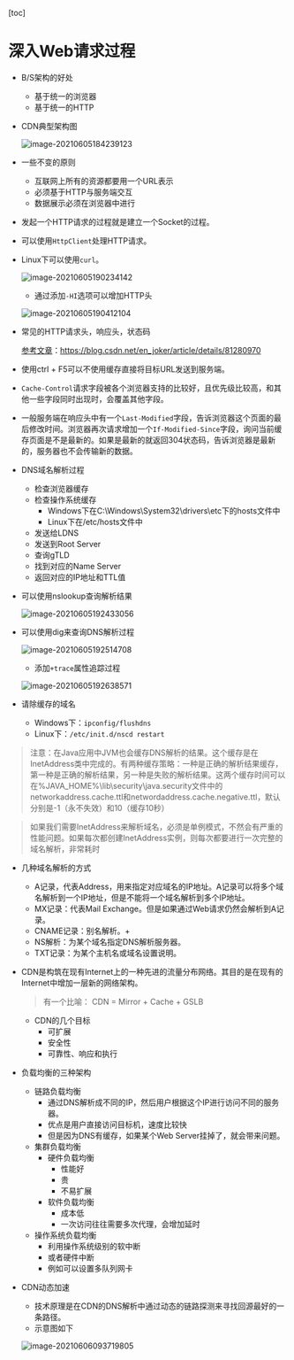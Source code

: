[toc]

# 深入Web请求过程

- B/S架构的好处

  - 基于统一的浏览器
  - 基于统一的HTTP

- CDN典型架构图

  ![image-20210605184239123](https://raw.githubusercontent.com/KingdeGuo/myPictureBed/main/img_upload202106/05/184240-989946.png)

- 一些不变的原则

  - 互联网上所有的资源都要用一个URL表示
  - 必须基于HTTP与服务端交互
  - 数据展示必须在浏览器中进行

- 发起一个HTTP请求的过程就是建立一个Socket的过程。

- 可以使用`HttpClient`处理HTTP请求。

- Linux下可以使用`curl`。

  ![image-20210605190234142](https://raw.githubusercontent.com/KingdeGuo/myPictureBed/main/img_upload202106/05/190237-31475.png)
  - 通过添加`-HI`选项可以增加HTTP头

  ![image-20210605190412104](https://raw.githubusercontent.com/KingdeGuo/myPictureBed/main/img_upload202106/05/190413-198028.png)

- 常见的HTTP请求头，响应头，状态码

  [参考文章](https://blog.csdn.net/en_joker/article/details/81280970)：https://blog.csdn.net/en_joker/article/details/81280970

- 使用ctrl + F5可以不使用缓存直接将目标URL发送到服务端。

- `Cache-Control`请求字段被各个浏览器支持的比较好，且优先级比较高，和其他一些字段同时出现时，会覆盖其他字段。

- 一般服务端在响应头中有一个`Last-Modified`字段，告诉浏览器这个页面的最后修改时间。浏览器再次请求增加一个`If-Modified-Since`字段，询问当前缓存页面是不是最新的。如果是最新的就返回304状态码，告诉浏览器是最新的，服务器也不会传输新的数据。

- DNS域名解析过程

  - 检查浏览器缓存
  - 检查操作系统缓存
    - Windows下在C:\Windows\System32\drivers\etc下的hosts文件中
    - Linux下在/etc/hosts文件中
  - 发送给LDNS
  - 发送到Root Server
  - 查询gTLD
  - 找到对应的Name Server
  - 返回对应的IP地址和TTL值

- 可以使用nslookup查询解析结果

  ![image-20210605192433056](https://raw.githubusercontent.com/KingdeGuo/myPictureBed/main/img_upload202106/05/192434-369945.png)

- 可以使用dig来查询DNS解析过程

  ![image-20210605192514708](https://raw.githubusercontent.com/KingdeGuo/myPictureBed/main/img_upload202106/05/192528-149652.png)
  - 添加`+trace`属性追踪过程

  ![image-20210605192638571](https://raw.githubusercontent.com/KingdeGuo/myPictureBed/main/img_upload202106/05/192714-470597.png)

- 请除缓存的域名
  - Windows下：`ipconfig/flushdns`
  - Linux下：`/etc/init.d/nscd restart`

>  注意：在Java应用中JVM也会缓存DNS解析的结果。这个缓存是在InetAddress类中完成的。有两种缓存策略：一种是正确的解析结果缓存，第一种是正确的解析结果，另一种是失败的解析结果。这两个缓存时间可以在%JAVA_HOME%\lib\security\java.security文件中的networkaddress.cache.ttl和networdaddress.cache.negative.ttl，默认分别是-1（永不失效）和10（缓存10秒） 
>

> 如果我们需要InetAddress来解析域名，必须是单例模式，不然会有严重的性能问题。如果每次都创建InetAddress实例，则每次都要进行一次完整的域名解析，非常耗时 
>

- 几种域名解析的方式
  - A记录，代表Address，用来指定对应域名的IP地址。A记录可以将多个域名解析到一个IP地址，但是不能将一个域名解析到多个IP地址。
  - MX记录：代表Mail Exchange。但是如果通过Web请求仍然会解析到A记录。
  - CNAME记录：别名解析。+
  - NS解析：为某个域名指定DNS解析服务器。
  - TXT记录：为某个主机名或域名设置说明。

- CDN是构筑在现有Internet上的一种先进的流量分布网络。其目的是在现有的Internet中增加一层新的网络架构。

  > 有一个比喻： CDN = Mirror + Cache + GSLB 
  >

  - CDN的几个目标
    - 可扩展
    - 安全性
    - 可靠性、响应和执行

- 负载均衡的三种架构

  - 链路负载均衡
    - 通过DNS解析成不同的IP，然后用户根据这个IP进行访问不同的服务器。
    - 优点是用户直接访问目标机，速度比较快
    - 但是因为DNS有缓存，如果某个Web Server挂掉了，就会带来问题。
  - 集群负载均衡
    - 硬件负载均衡
      - 性能好
      - 贵
      - 不易扩展
    - 软件负载均衡
      - 成本低
      - 一次访问往往需要多次代理，会增加延时
  - 操作系统负载均衡
    - 利用操作系统级别的软中断
    - 或者硬件中断
    - 例如可以设置多队列网卡

- CDN动态加速

  - 技术原理是在CDN的DNS解析中通过动态的链路探测来寻找回源最好的一条路径。
  - 示意图如下

  ![image-20210606093719805](https://raw.githubusercontent.com/KingdeGuo/myPictureBed/main/img_upload202106/06/093721-926334.png)